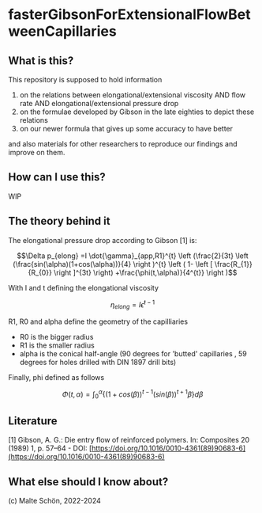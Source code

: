 # fasterGibsonForExtensionalFlowBetweenCapillaries

## What is this?

This repository is supposed to hold information

1. on the relations between elongational/extensional viscosity AND flow rate AND elongational/extensional pressure drop
2. on the formulae developed by Gibson in the late eighties to depict these relations
3. on our newer formula that gives up some accuracy to have better 

and also materials for other researchers to reproduce our findings and improve on them.

## How can I use this?

WIP

## The theory behind it
The elongational pressure drop according to Gibson [1] is: 

```math
\Delta p_{elong} =I \dot{\gamma}_{app,R1}^{t}
\left (\frac{2}{3t}
\left (\frac{sin(\alpha)(1+cos(\alpha))}{4} 
\right )^{t}
\left ( 1- \left [ \frac{R_{1}}{R_{0}} \right ]^{3t} \right)
+\frac{\phi(t,\alpha)}{4^{t}}
\right )
```
With I and t defining the elongational viscosity

```math
\eta_{elong} =I \dot{\epsilon}^{t-1}
```

R1, R0 and alpha define the geometry of the capilliaries
- R0 is the bigger radius
- R1 is the smaller radius
- alpha is the conical half-angle (90 degrees for 'butted' capillaries , 59 degrees for holes drilled with DIN 1897 drill bits)

Finally, phi defined as follows 

```math
\Phi(t,\alpha) = \int_{0}^{\alpha}\left \{(1+cos(\beta))^{t-1} (sin(\beta))^{t+1} \beta  \right \}  d\beta
```

## Literature
[1]  Gibson, A. G.: Die entry flow of reinforced polymers. In: Composites 20 (1989) 1, p. 57–64 - DOI: [https://doi.org/10.1016/0010-4361(89)90683-6](https://doi.org/10.1016/0010-4361(89)90683-6)


## What else should I know about?
(c) Malte Schön, 2022-2024

